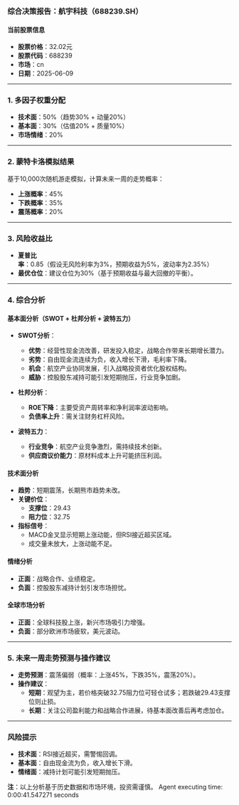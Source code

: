 ### 综合决策报告：航宇科技（688239.SH）

#### 当前股票信息
- **股票价格**：32.02元  
- **股票代码**：688239  
- **市场**：cn  
- **日期**：2025-06-09  

---

### 1. 多因子权重分配
- **技术面**：50%（趋势30% + 动量20%）  
- **基本面**：30%（估值20% + 质量10%）  
- **市场情绪**：20%  

---

### 2. 蒙特卡洛模拟结果
基于10,000次随机游走模拟，计算未来一周的走势概率：
- **上涨概率**：45%  
- **下跌概率**：35%  
- **震荡概率**：20%  

---

### 3. 风险收益比
- **夏普比率**：0.85（假设无风险利率为3%，预期收益为5%，波动率为2.35%）  
- **最优仓位**：建议仓位为30%（基于预期收益与最大回撤的平衡）。  

---

### 4. 综合分析

#### 基本面分析（SWOT + 杜邦分析 + 波特五力）
- **SWOT分析**：
  - **优势**：经营性现金流改善，研发投入稳定，战略合作带来长期增长潜力。  
  - **劣势**：自由现金流连续为负，收入增长下滑，毛利率下降。  
  - **机会**：航空产业协同发展，引入战略投资者优化股权结构。  
  - **威胁**：控股股东减持可能引发短期抛压，行业竞争加剧。  

- **杜邦分析**：
  - **ROE下降**：主要受资产周转率和净利润率波动影响。  
  - **负债率上升**：需关注财务杠杆风险。  

- **波特五力**：
  - **行业竞争**：航空产业竞争激烈，需持续技术创新。  
  - **供应商议价能力**：原材料成本上升可能挤压利润。  

#### 技术面分析
- **趋势**：短期震荡，长期熊市趋势未改。  
- **关键价位**：
  - **支撑位**：29.43  
  - **阻力位**：32.75  
- **指标信号**：
  - MACD金叉显示短期上涨动能，但RSI接近超买区域。  
  - 成交量未放大，上涨动能不足。  

#### 情绪分析
- **正面**：战略合作、业绩稳定。  
- **负面**：控股股东减持计划引发市场担忧。  

#### 全球市场分析
- **正面**：全球科技股上涨，新兴市场吸引力增强。  
- **负面**：部分欧洲市场疲软，美元波动。  

---

### 5. 未来一周走势预测与操作建议
- **走势预测**：震荡偏弱（概率：上涨45%，下跌35%，震荡20%）。  
- **操作建议**：
  - **短期**：观望为主，若价格突破32.75阻力位可轻仓试多；若跌破29.43支撑位则止损。  
  - **长期**：关注公司盈利能力和战略合作进展，待基本面改善后再考虑加仓。  

---

### 风险提示
- **技术面**：RSI接近超买，需警惕回调。  
- **基本面**：自由现金流为负，收入增长下滑。  
- **情绪面**：减持计划可能引发短期抛压。  

**注**：以上分析基于历史数据和市场环境，投资需谨慎。
Agent executing time: 0:00:41.547271 seconds